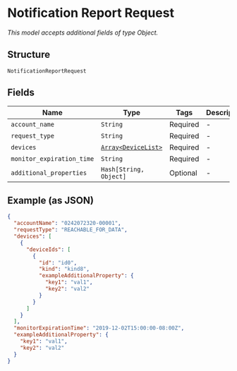 
# Notification Report Request

*This model accepts additional fields of type Object.*

## Structure

`NotificationReportRequest`

## Fields

| Name | Type | Tags | Description |
|  --- | --- | --- | --- |
| `account_name` | `String` | Required | - |
| `request_type` | `String` | Required | - |
| `devices` | [`Array<DeviceList>`](../../doc/models/device-list.md) | Required | - |
| `monitor_expiration_time` | `String` | Required | - |
| `additional_properties` | `Hash[String, Object]` | Optional | - |

## Example (as JSON)

```json
{
  "accountName": "0242072320-00001",
  "requestType": "REACHABLE_FOR_DATA",
  "devices": [
    {
      "deviceIds": [
        {
          "id": "id0",
          "kind": "kind8",
          "exampleAdditionalProperty": {
            "key1": "val1",
            "key2": "val2"
          }
        }
      ]
    }
  ],
  "monitorExpirationTime": "2019-12-02T15:00:00-08:00Z",
  "exampleAdditionalProperty": {
    "key1": "val1",
    "key2": "val2"
  }
}
```

